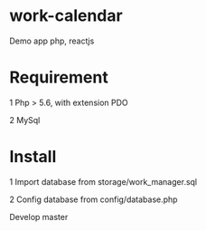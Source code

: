 # work-calendar
Demo app php, reactjs

# Requirement
1 Php > 5.6, with extension PDO

2 MySql

# Install
1 Import database from storage/work_manager.sql

2 Config database from config/database.php

Develop master

